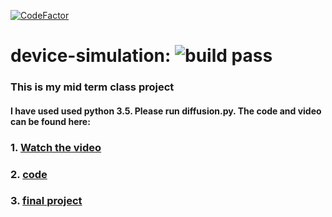 [![CodeFactor](https://www.codefactor.io/repository/github/sumit-ai/device-simulation/badge)](https://www.codefactor.io/repository/github/sumit-ai/device-simulation)
# device-simulation: ![build pass](https://travis-ci.org/Sumit-ai/device-simulation.svg?branch=master)
### This is my mid term class project
#### I have used used python 3.5. Please run diffusion.py. The code and video can be found here:

### 1. [Watch the video](https://www.youtube.com/watch?v=sBazd-r46OA&feature=youtu.be)
### 2. [code](http://sumit-ai.me/device/)

### 3. [final project](https://nbviewer.jupyter.org/github/Sumit-ai/device-simulation/blob/master/final%20project.ipynb)

